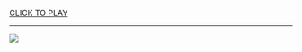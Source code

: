 
<a href="https://premium76.site?title=geometry_dash_free_unblocked_games&ref=13M">CLICK TO PLAY</a></h3>
<hr>

<a href="https://premium76.site?title=geometry_dash_free_unblocked_games&ref=13M"><img src="https://clearcache.store/games.png"></a>


